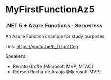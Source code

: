 # MyFirstFunctionAz5
<h3>.NET 5 + Azure Functions - Serverless</h3>

An Azure Functions sample for study purposes.

Link: https://youtu.be/h_TlzgctCeg

Speakers:
- Renato Groffe (Microsoft MVP, MTAC)
- Robson Rocha de Araújo (Microsoft MVP)


